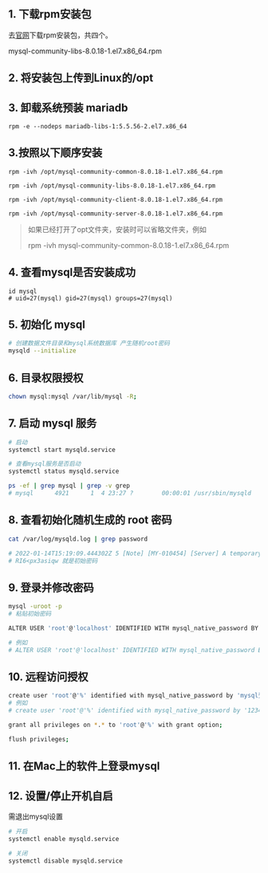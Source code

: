 ## 1. 下载rpm安装包

去[官网](https://downloads.mysql.com/archives/community/)下载rpm安装包，共四个。

mysql-community-libs-8.0.18-1.el7.x86_64.rpm

## 2. 将安装包上传到Linux的/opt



## 3. 卸载系统预装 mariadb

```shell
rpm -e --nodeps mariadb-libs-1:5.5.56-2.el7.x86_64
```

## 3.按照以下顺序安装

```shell
rpm -ivh /opt/mysql-community-common-8.0.18-1.el7.x86_64.rpm

rpm -ivh /opt/mysql-community-libs-8.0.18-1.el7.x86_64.rpm

rpm -ivh /opt/mysql-community-client-8.0.18-1.el7.x86_64.rpm

rpm -ivh /opt/mysql-community-server-8.0.18-1.el7.x86_64.rpm
```

> 如果已经打开了opt文件夹，安装时可以省略文件夹，例如
>
> rpm -ivh mysql-community-common-8.0.18-1.el7.x86_64.rpm

## 4. 查看mysql是否安装成功

```shell
id mysql
# uid=27(mysql) gid=27(mysql) groups=27(mysql)
```

## 5. 初始化 mysql

```BASH
# 创建数据文件目录和mysql系统数据库 产生随机root密码
mysqld --initialize 
```

## 6. 目录权限授权

```bash
chown mysql:mysql /var/lib/mysql -R;
```

## 7. 启动 mysql 服务

```bash
# 启动
systemctl start mysqld.service

# 查看mysql服务是否启动
systemctl status mysqld.service

ps -ef | grep mysql | grep -v grep
# mysql      4921      1  4 23:27 ?        00:00:01 /usr/sbin/mysqld
```

## 8. 查看初始化随机生成的 root 密码

```bash
cat /var/log/mysqld.log | grep password

# 2022-01-14T15:19:09.444302Z 5 [Note] [MY-010454] [Server] A temporary password is generated for root@localhost: RI6<px3asiqw
# RI6<px3asiqw 就是初始密码
```

## 9. 登录并修改密码

```bash
mysql -uroot -p
# 粘贴初始密码

ALTER USER 'root'@'localhost' IDENTIFIED WITH mysql_native_password BY '自己想要设置的密码';

# 例如
# ALTER USER 'root'@'localhost' IDENTIFIED WITH mysql_native_password BY '123456';
```

## 10. 远程访问授权

```bash
create user 'root'@'%' identified with mysql_native_password by 'mysql登录密码';
# 例如
# create user 'root'@'%' identified with mysql_native_password by '123456';

grant all privileges on *.* to 'root'@'%' with grant option;

flush privileges;
```

## 11. 在Mac上的软件上登录mysql



## 12. 设置/停止开机自启

需退出mysql设置

```bash
# 开启
systemctl enable mysqld.service

# 关闭
systemctl disable mysqld.service
```
